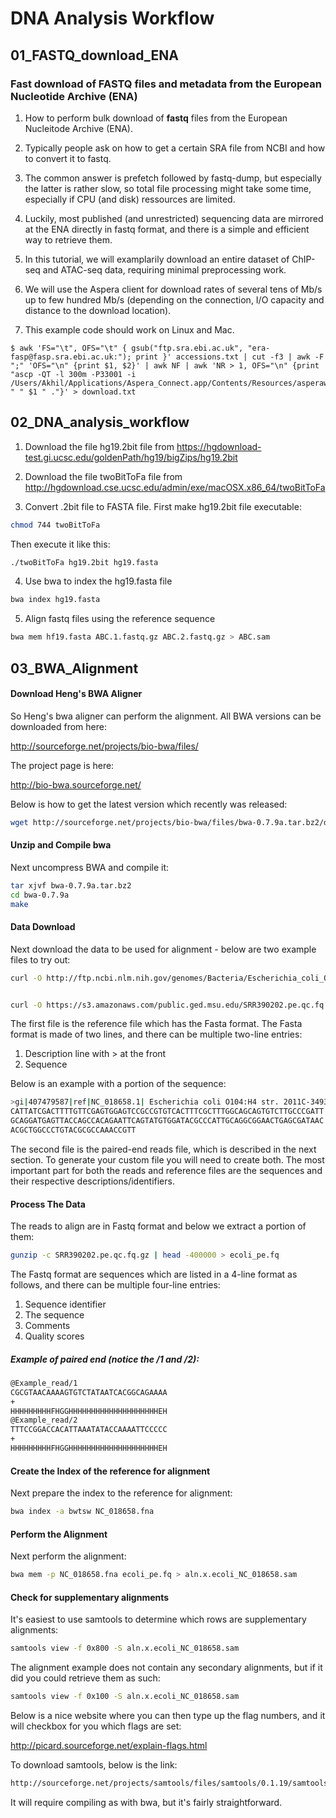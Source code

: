 # DNA Analysis Workflow

## 01_FASTQ_download_ENA

### Fast download of FASTQ files and metadata from the European Nucleotide Archive (ENA)

1. How to perform bulk download of **fastq** files from the European Nucleitode Archive (ENA).

2. Typically people ask on how to get a certain SRA file from NCBI and how to convert it to fastq.

3. The common answer is prefetch followed by fastq-dump, but especially the latter is rather slow, so total file processing might take some time, especially if CPU (and disk) ressources are limited.

4. Luckily, most published (and unrestricted) sequencing data are mirrored at the ENA directly in fastq format, and there is a simple and efficient way to retrieve them.

5. In this tutorial, we will examplarily download an entire dataset of ChIP-seq and ATAC-seq data, requiring minimal preprocessing work.

6. We will use the Aspera client for download rates of several tens of Mb/s up to few hundred Mb/s (depending on the connection, I/O capacity and distance to the download location).

7. This example code should work on Linux and Mac.

```
$ awk 'FS="\t", OFS="\t" { gsub("ftp.sra.ebi.ac.uk", "era-fasp@fasp.sra.ebi.ac.uk:"); print }' accessions.txt | cut -f3 | awk -F ";" 'OFS="\n" {print $1, $2}' | awk NF | awk 'NR > 1, OFS="\n" {print "ascp -QT -l 300m -P33001 -i /Users/Akhil/Applications/Aspera_Connect.app/Contents/Resources/asperaweb_id_dsa.openssh" " " $1 " ."}' > download.txt
```

## 02_DNA_analysis_workflow

1. Download the file hg19.2bit file from https://hgdownload-test.gi.ucsc.edu/goldenPath/hg19/bigZips/hg19.2bit

2. Download the file twoBitToFa file from http://hgdownload.cse.ucsc.edu/admin/exe/macOSX.x86_64/twoBitToFa

3. Convert .2bit file to FASTA file. First make hg19.2bit file executable:

```sh
chmod 744 twoBitToFa
```

Then execute it like this:

```sh
./twoBitToFa hg19.2bit hg19.fasta
```

4. Use bwa to index the hg19.fasta file

```sh
bwa index hg19.fasta
```

5. Align fastq files using the reference sequence

```sh
bwa mem hf19.fasta ABC.1.fastq.gz ABC.2.fastq.gz > ABC.sam 
```

## 03_BWA_Alignment

#### Download Heng's BWA Aligner
So Heng's bwa aligner can perform the alignment. All BWA versions can be downloaded from here:

http://sourceforge.net/projects/bio-bwa/files/

The project page is here:

http://bio-bwa.sourceforge.net/

Below is how to get the latest version which recently was released:

```sh
wget http://sourceforge.net/projects/bio-bwa/files/bwa-0.7.9a.tar.bz2/download
```
#### Unzip and Compile bwa
Next uncompress BWA and compile it:

```sh
tar xjvf bwa-0.7.9a.tar.bz2
cd bwa-0.7.9a
make
```
#### Data Download
Next download the data to be used for alignment - below are two example files to try out:

```sh
curl -O http://ftp.ncbi.nlm.nih.gov/genomes/Bacteria/Escherichia_coli_O104_H4_2011C_3493_uid176127/NC_018658.fna


curl -O https://s3.amazonaws.com/public.ged.msu.edu/SRR390202.pe.qc.fq.gz
```
The first file is the reference file which has the Fasta format. The Fasta format is made of two lines, and there can be multiple two-line entries:

1. Description line with > at the front
2. Sequence

Below is an example with a portion of the sequence:

```sh
>gi|407479587|ref|NC_018658.1| Escherichia coli O104:H4 str. 2011C-3493 chromosome, complete genome
CATTATCGACTTTTGTTCGAGTGGAGTCCGCCGTGTCACTTTCGCTTTGGCAGCAGTGTCTTGCCCGATT
GCAGGATGAGTTACCAGCCACAGAATTCAGTATGTGGATACGCCCATTGCAGGCGGAACTGAGCGATAAC
ACGCTGGCCCTGTACGCGCCAAACCGTT
```
The second file is the paired-end reads file, which is described in the next section. To generate your custom file you will need to create both. The most important part for both the reads and reference files are the sequences and their respective descriptions/identifiers.

#### Process The Data
The reads to align are in Fastq format and below we extract a portion of them:

```sh
gunzip -c SRR390202.pe.qc.fq.gz | head -400000 > ecoli_pe.fq
```
The Fastq format are sequences which are listed in a 4-line format as follows, and there can be multiple four-line entries:

1. Sequence identifier
2. The sequence
3. Comments
4. Quality scores

##### Example of paired end (notice the /1 and /2):
```sh
@Example_read/1
CGCGTAACAAAAGTGTCTATAATCACGGCAGAAAA
+
HHHHHHHHHFHGGHHHHHHHHHHHHHHHHHHHHEH
@Example_read/2
TTTCCGGACCACATTAAATATACCAAAATTCCCCC
+
HHHHHHHHHFHGGHHHHHHHHHHHHHHHHHHHHEH
```
#### Create the Index of the reference for alignment
Next prepare the index to the reference for alignment:

```sh
bwa index -a bwtsw NC_018658.fna
```
#### Perform the Alignment
Next perform the alignment:

```sh
bwa mem -p NC_018658.fna ecoli_pe.fq > aln.x.ecoli_NC_018658.sam
```
#### Check for supplementary alignments
It's easiest to use samtools to determine which rows are supplementary alignments:

```sh
samtools view -f 0x800 -S aln.x.ecoli_NC_018658.sam
```
The alignment example does not contain any secondary alignments, but if it did you could retrieve them as such:

```sh
samtools view -f 0x100 -S aln.x.ecoli_NC_018658.sam
```
Below is a nice website where you can then type up the flag numbers, and it will checkbox for you which flags are set:

http://picard.sourceforge.net/explain-flags.html

To download samtools, below is the link:

```sh
http://sourceforge.net/projects/samtools/files/samtools/0.1.19/samtools-0.1.19.tar.bz2/download
```
It will require compiling as with bwa, but it's fairly straightforward.
